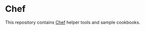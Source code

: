 # Chef

This repository contains [Chef] helper tools and sample cookbooks.

[Chef]: https://chef.io
